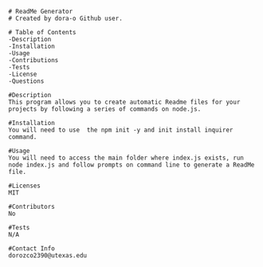 
    # ReadMe Generator
    # Created by dora-o Github user.

    # Table of Contents
    -Description
    -Installation
    -Usage
    -Contributions
    -Tests
    -License
    -Questions

    #Description
    This program allows you to create automatic Readme files for your projects by following a series of commands on node.js.

    #Installation
    You will need to use  the npm init -y and init install inquirer command.

    #Usage
    You will need to access the main folder where index.js exists, run node index.js and follow prompts on command line to generate a ReadMe file.
    
    #Licenses
    MIT
    
    #Contributors
    No
    
    #Tests
    N/A

    #Contact Info
    dorozco2390@utexas.edu

    